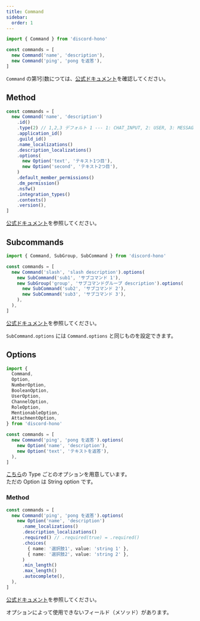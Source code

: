 ```yaml
---
title: Command
sidebar:
  order: 1
---
```


```ts "Command"
import { Command } from 'discord-hono'

const commands = [
  new Command('name', 'description'),
  new Command('ping', 'pong を返答'),
]
```

`Command` の第1引数につては、[公式ドキュメント](https://discord.com/developers/docs/interactions/application-commands#application-command-object-application-command-naming)を確認してください。

## Method

```ts
const commands = [
  new Command('name', 'description')
    .id()
    .type(2) // 1,2,3 デフォルト 1 --- 1: CHAT_INPUT, 2: USER, 3: MESSAGE
    .application_id()
    .guild_id()
    .name_localizations()
    .description_localizations()
    .options(
      new Option('text', 'テキスト1つ目'),
      new Option('second', 'テキスト2つ目'),
    )
    .default_member_permissions()
    .dm_permission()
    .nsfw()
    .integration_types()
    .contexts()
    .version(),
]
```

[公式ドキュメント](https://discord.com/developers/docs/interactions/application-commands#application-command-object)を参照してください。

## Subcommands

```ts
import { Command, SubGroup, SubCommand } from 'discord-hono'

const commands = [
  new Command('slash', 'slash description').options(
    new SubCommand('sub1', 'サブコマンド 1'),
    new SubGroup('group', 'サブコマンドグループ description').options(
      new SubCommand('sub2', 'サブコマンド 2'),
      new SubCommand('sub3', 'サブコマンド 3'),
    ),
  ),
]
```

[公式ドキュメント](https://discord.com/developers/docs/interactions/application-commands#subcommands-and-subcommand-groups)を参照してください。

`SubCommand.options` には `Command.options` と同じものを設定できます。

## Options

```ts
import {
  Command,
  Option,
  NumberOption,
  BooleanOption,
  UserOption,
  ChannelOption,
  RoleOption,
  MentionableOption,
  AttachmentOption,
} from 'discord-hono'

const commands = [
  new Command('ping', 'pong を返答').options(
    new Option('name', 'description'),
    new Option('text', 'テキストを返答'),
  ),
]
```

[こちら](https://discord.com/developers/docs/interactions/application-commands#application-command-object-application-command-option-type)の Type ごとのオプションを用意しています。  
ただの Option は String option です。

### Method

```ts
const commands = [
  new Command('ping', 'pong を返答').options(
    new Option('name', 'description')
      .name_localizations()
      .description_localizations()
      .required() // .required(true) = .required()
      .choices(
        { name: '選択肢1', value: 'string 1' },
        { name: '選択肢2', value: 'string 2' },
      )
      .min_length()
      .max_length()
      .autocomplete(),
  ),
]
```

[公式ドキュメント](https://discord.com/developers/docs/interactions/application-commands#application-command-object-application-command-option-structure)を参照してください。

オプションによって使用できないフィールド（メソッド）があります。
